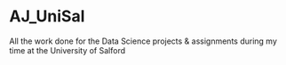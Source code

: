 # AJ_UniSal
All the work done for the Data Science projects & assignments during my time at the University of Salford
